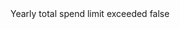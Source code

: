 <?xml version="1.0" encoding="UTF-8"?>
<CustomMetadata xmlns="http://soap.sforce.com/2006/04/metadata">
    <label>Yearly total spend limit exceeded</label>
    <protected>false</protected>
</CustomMetadata>
